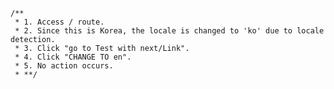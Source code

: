     /**
     * 1. Access / route.
     * 2. Since this is Korea, the locale is changed to 'ko' due to locale detection.
     * 3. Click "go to Test with next/Link".
     * 4. Click "CHANGE TO en".
     * 5. No action occurs.
     * **/

